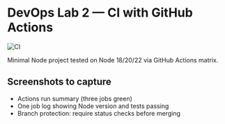 
# DevOps Lab 2 — CI with GitHub Actions

![CI](https://github.com/<your-username>/devops-lab2-actions/actions/workflows/ci.yml/badge.svg)

Minimal Node project tested on Node 18/20/22 via GitHub Actions matrix.

## Screenshots to capture
- Actions run summary (three jobs green)
- One job log showing Node version and tests passing
- Branch protection: require status checks before merging
